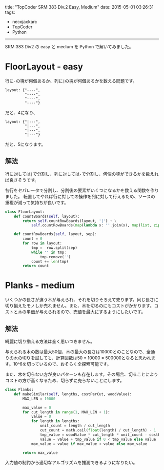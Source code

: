 title: "TopCoder SRM 383 Div.2 Easy, Medium"
date: 2015-05-01 03:26:31
tags:
- necojackarc
- TopCoder
- Python
---

SRM 383 Div2 の easy と medium を Python で解いてみました。

# FloorLayout - easy
行に`-`の塊が何個あるか、列に`|`の塊が何個あるかを数える問題です。

```
layout: {"----",
         "----",
         "----",
         "----"}
```

だと、4になり、

```
layout: {"|---",
         "|---",
         "|---",
         "|---"}
```

だと、5になります。

## 解法
行に対しては`|`で分割し、列に対しては`-`で分割し、何個の塊ができるかを数えれば良さそうです。

各行をセパレータで分割し、分割後の要素がいくつになるかを数える関数を作りました。
転置してやれば行に対しての操作を列に対して行えるため、ソースの重複が減って気持ちが良いです。

```python
class FloorLayout:
    def countBoards(self, layout):
        return self.countRowBoards(layout, '|') + \
            self.countRowBoards(map(lambda x: ''.join(x), map(list, zip(*layout))), '-')

    def countRowBoards(self, layout, sep):
        count = 0
        for row in layout:
            tmp =  row.split(sep)
            while '' in tmp:
                tmp.remove('')
            count += len(tmp)
        return count
```

# Planks - medium
いくつかの長さが違う木が与えられ、それを切りそろえて売ります。同じ長さに切り揃えたモノしか売れません。また、木を切るのにもコストがかかります。コストと木の単価が与えられるので、売値を最大にするようにしたいです。

## 解法
綺麗に切り揃える方法は全く思いつきません。

与えられる木の数は最大50個、木の最大の長さは10000とのことなので、全通りの木の切りを試しても、計算回数は50 * 10000 = 500000となると思われます。10^6を切っているので、おそらく全探索可能です。

また、木を切らない方が良いパターンも存在します。その場合、切ることによりコストの方が高くなるため、切らずに売らないことにします。

```Python
class Planks:
    def makeSimilar(self, lengths, costPerCut, woodValue):
        MAX_LEN = 10000

        max_value = 0
        for cut_length in range(1, MAX_LEN + 1):
            value = 0
            for length in lengths:
                unit_count = length / cut_length
                cut_count = math.ceil(float(length) / cut_length) - 1
                tmp_value = woodValue * cut_length * unit_count - costPerCut * cut_count
                value = value + tmp_value if 0 < tmp_value else value
            max_value = value if max_value < value else max_value

        return max_value
```

入力値の制約から適切なアルゴリズムを推測できるようになりたい。

